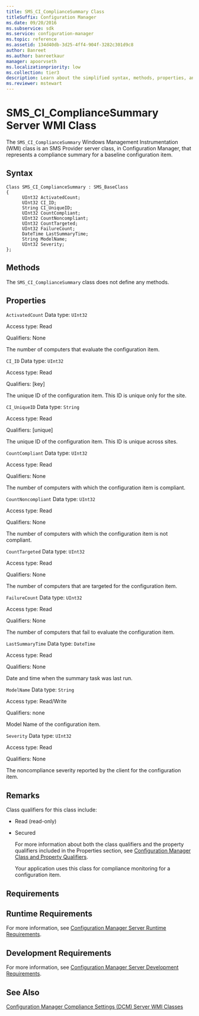 ```yaml
---
title: SMS_CI_ComplianceSummary Class
titleSuffix: Configuration Manager
ms.date: 09/20/2016
ms.subservice: sdk
ms.service: configuration-manager
ms.topic: reference
ms.assetid: 134d40db-3d25-4ff4-904f-3282c301d9c8
author: Banreet
ms.author: banreetkaur
manager: apoorvseth
ms.localizationpriority: low
ms.collection: tier3
description: Learn about the simplified syntax, methods, properties, and requirements of the SMS_CI_ComplianceSummary server class.
ms.reviewer: mstewart
---
```

# SMS_CI_ComplianceSummary Server WMI Class
The `SMS_CI_ComplianceSummary` Windows Management Instrumentation (WMI) class is an SMS Provider server class, in Configuration Manager, that represents a compliance summary for a baseline configuration item.

## Syntax

```
Class SMS_CI_ComplianceSummary : SMS_BaseClass
{
      UInt32 ActivatedCount;
      UInt32 CI_ID;
      String CI_UniqueID;
      UInt32 CountCompliant;
      UInt32 CountNoncompliant;
      UInt32 CountTargeted;
      UInt32 FailureCount;
      DateTime LastSummaryTime;
      String ModelName;
      UInt32 Severity;
};
```

## Methods
 The `SMS_CI_ComplianceSummary` class does not define any methods.

## Properties
 `ActivatedCount`
 Data type: `UInt32`

 Access type: Read

 Qualifiers: None

 The number of computers that evaluate the configuration item.

 `CI_ID`
 Data type: `UInt32`

 Access type: Read

 Qualifiers: [key]

 The unique ID of the configuration item. This ID is unique only for the site.

 `CI_UniqueID`
 Data type: `String`

 Access type: Read

 Qualifiers: [unique]

 The unique ID of the configuration item. This ID is unique across sites.

 `CountCompliant`
 Data type: `UInt32`

 Access type: Read

 Qualifiers: None

 The number of computers with which the configuration item is compliant.

 `CountNoncompliant`
 Data type: `UInt32`

 Access type: Read

 Qualifiers: None

 The number of computers with which the configuration item is not compliant.

 `CountTargeted`
 Data type: `UInt32`

 Access type: Read

 Qualifiers: None

 The number of computers that are targeted for the configuration item.

 `FailureCount`
 Data type: `UInt32`

 Access type: Read

 Qualifiers: None

 The number of computers that fail to evaluate the configuration item.

 `LastSummaryTime`
 Data type: `DateTime`

 Access type: Read

 Qualifiers: None

 Date and time when the summary task was last run.

 `ModelName`
 Data type: `String`

 Access type: Read/Write

 Qualifiers: none

 Model Name of the configuration item.

 `Severity`
 Data type: `UInt32`

 Access type: Read

 Qualifiers: None

 The noncompliance severity reported by the client for the configuration item.

## Remarks
 Class qualifiers for this class include:

- Read (read-only)

- Secured

  For more information about both the class qualifiers and the property qualifiers included in the Properties section, see [Configuration Manager Class and Property Qualifiers](../../../develop/reference/misc/class-and-property-qualifiers.md).

  Your application uses this class for compliance monitoring for a configuration item.

## Requirements

## Runtime Requirements
 For more information, see [Configuration Manager Server Runtime Requirements](../../../develop/core/reqs/server-runtime-requirements.md).

## Development Requirements
 For more information, see [Configuration Manager Server Development Requirements](../../../develop/core/reqs/server-development-requirements.md).

## See Also
 [Configuration Manager Compliance Settings (DCM) Server WMI Classes](../../../develop/reference/compliance/compliance-settings-dcm-server-wmi-classes.md)
